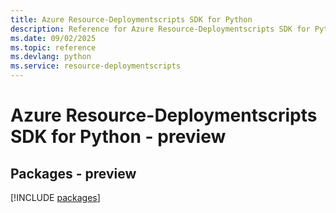 ```yaml
---
title: Azure Resource-Deploymentscripts SDK for Python
description: Reference for Azure Resource-Deploymentscripts SDK for Python
ms.date: 09/02/2025
ms.topic: reference
ms.devlang: python
ms.service: resource-deploymentscripts
---
```

# Azure Resource-Deploymentscripts SDK for Python - preview
## Packages - preview
[!INCLUDE [packages](resource-deploymentscripts-index.md)]